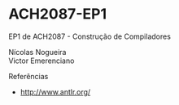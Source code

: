# ACH2087-EP1

EP1 de ACH2087 - Construção de Compiladores

Nícolas Nogueira  
Victor Emerenciano

Referências
- http://www.antlr.org/